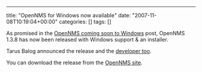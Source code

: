 ---
title: "OpenNMS for Windows now available"
date: "2007-11-08T10:19:04+00:00"
categories: []
tags: []

As promised in the <a href="http://techteapot.com/opennms-coming-soon-to-windows/">OpenNMS coming soon to Windows</a> post, OpenNMS 1.3.8 has now been released with Windows support &amp; an installer.

Tarus Balog announced the release and the <a href="http://www.racoonfink.com/archives/000742.html">developer too</a>.

You can download the release from the <a href="http://www.opennms.org/">OpenNMS site</a>.
